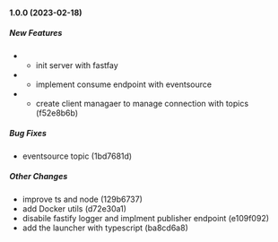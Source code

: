 #### 1.0.0 (2023-02-18)

##### New Features

*  - init server with fastfay 
*  - implement consume endpoint with eventsource 
*  - create client managaer to manage connection with topics (f52e8b6b)

##### Bug Fixes

*  eventsource topic (1bd7681d)

##### Other Changes

*  improve ts and node (129b6737)
*  add Docker utils (d72e30a1)
*  disabile fastify logger and implment publisher endpoint (e109f092)
*  add the launcher with typescript (ba8cd6a8)

